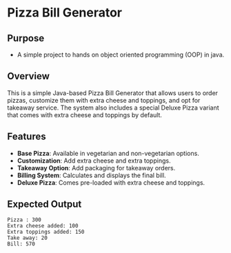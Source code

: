 # Pizza Bill Generator

## Purpose
- A simple project to hands on object oriented programming (OOP) in java.

## Overview

This is a simple Java-based Pizza Bill Generator that allows users to order pizzas, customize them with extra cheese and
toppings, and opt for takeaway service. The system also includes a special Deluxe Pizza variant that comes with extra
cheese and toppings by default.

## Features

- **Base Pizza**: Available in vegetarian and non-vegetarian options.
- **Customization**: Add extra cheese and extra toppings.
- **Takeaway Option**: Add packaging for takeaway orders.
- **Billing System**: Calculates and displays the final bill.
- **Deluxe Pizza**: Comes pre-loaded with extra cheese and toppings.

## Expected Output

```
Pizza : 300
Extra cheese added: 100
Extra toppings added: 150
Take away: 20
Bill: 570
```
